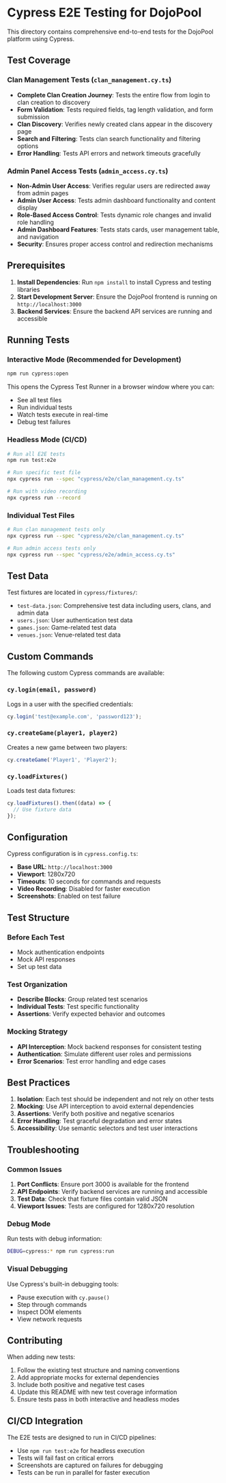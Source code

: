 # Cypress E2E Testing for DojoPool

This directory contains comprehensive end-to-end tests for the DojoPool platform using Cypress.

## Test Coverage

### Clan Management Tests (`clan_management.cy.ts`)

- **Complete Clan Creation Journey**: Tests the entire flow from login to clan creation to discovery
- **Form Validation**: Tests required fields, tag length validation, and form submission
- **Clan Discovery**: Verifies newly created clans appear in the discovery page
- **Search and Filtering**: Tests clan search functionality and filtering options
- **Error Handling**: Tests API errors and network timeouts gracefully

### Admin Panel Access Tests (`admin_access.cy.ts`)

- **Non-Admin User Access**: Verifies regular users are redirected away from admin pages
- **Admin User Access**: Tests admin dashboard functionality and content display
- **Role-Based Access Control**: Tests dynamic role changes and invalid role handling
- **Admin Dashboard Features**: Tests stats cards, user management table, and navigation
- **Security**: Ensures proper access control and redirection mechanisms

## Prerequisites

1. **Install Dependencies**: Run `npm install` to install Cypress and testing libraries
2. **Start Development Server**: Ensure the DojoPool frontend is running on `http://localhost:3000`
3. **Backend Services**: Ensure the backend API services are running and accessible

## Running Tests

### Interactive Mode (Recommended for Development)

```bash
npm run cypress:open
```

This opens the Cypress Test Runner in a browser window where you can:

- See all test files
- Run individual tests
- Watch tests execute in real-time
- Debug test failures

### Headless Mode (CI/CD)

```bash
# Run all E2E tests
npm run test:e2e

# Run specific test file
npx cypress run --spec "cypress/e2e/clan_management.cy.ts"

# Run with video recording
npx cypress run --record
```

### Individual Test Files

```bash
# Run clan management tests only
npx cypress run --spec "cypress/e2e/clan_management.cy.ts"

# Run admin access tests only
npx cypress run --spec "cypress/e2e/admin_access.cy.ts"
```

## Test Data

Test fixtures are located in `cypress/fixtures/`:

- `test-data.json`: Comprehensive test data including users, clans, and admin data
- `users.json`: User authentication test data
- `games.json`: Game-related test data
- `venues.json`: Venue-related test data

## Custom Commands

The following custom Cypress commands are available:

### `cy.login(email, password)`

Logs in a user with the specified credentials:

```typescript
cy.login('test@example.com', 'password123');
```

### `cy.createGame(player1, player2)`

Creates a new game between two players:

```typescript
cy.createGame('Player1', 'Player2');
```

### `cy.loadFixtures()`

Loads test data fixtures:

```typescript
cy.loadFixtures().then((data) => {
  // Use fixture data
});
```

## Configuration

Cypress configuration is in `cypress.config.ts`:

- **Base URL**: `http://localhost:3000`
- **Viewport**: 1280x720
- **Timeouts**: 10 seconds for commands and requests
- **Video Recording**: Disabled for faster execution
- **Screenshots**: Enabled on test failure

## Test Structure

### Before Each Test

- Mock authentication endpoints
- Mock API responses
- Set up test data

### Test Organization

- **Describe Blocks**: Group related test scenarios
- **Individual Tests**: Test specific functionality
- **Assertions**: Verify expected behavior and outcomes

### Mocking Strategy

- **API Interception**: Mock backend responses for consistent testing
- **Authentication**: Simulate different user roles and permissions
- **Error Scenarios**: Test error handling and edge cases

## Best Practices

1. **Isolation**: Each test should be independent and not rely on other tests
2. **Mocking**: Use API interception to avoid external dependencies
3. **Assertions**: Verify both positive and negative scenarios
4. **Error Handling**: Test graceful degradation and error states
5. **Accessibility**: Use semantic selectors and test user interactions

## Troubleshooting

### Common Issues

1. **Port Conflicts**: Ensure port 3000 is available for the frontend
2. **API Endpoints**: Verify backend services are running and accessible
3. **Test Data**: Check that fixture files contain valid JSON
4. **Viewport Issues**: Tests are configured for 1280x720 resolution

### Debug Mode

Run tests with debug information:

```bash
DEBUG=cypress:* npm run cypress:run
```

### Visual Debugging

Use Cypress's built-in debugging tools:

- Pause execution with `cy.pause()`
- Step through commands
- Inspect DOM elements
- View network requests

## Contributing

When adding new tests:

1. Follow the existing test structure and naming conventions
2. Add appropriate mocks for external dependencies
3. Include both positive and negative test cases
4. Update this README with new test coverage information
5. Ensure tests pass in both interactive and headless modes

## CI/CD Integration

The E2E tests are designed to run in CI/CD pipelines:

- Use `npm run test:e2e` for headless execution
- Tests will fail fast on critical errors
- Screenshots are captured on failures for debugging
- Tests can be run in parallel for faster execution
